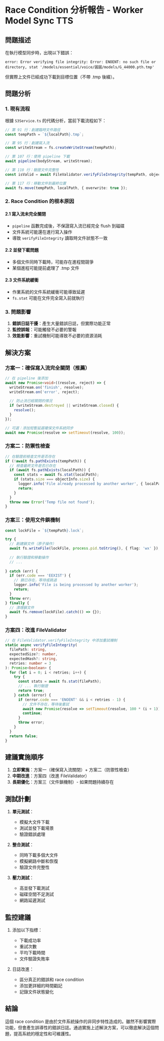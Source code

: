 # Race Condition 分析報告 - Worker Model Sync TTS

## 問題描述

在執行模型同步時，出現以下錯誤：
```
error: Error verifying file integrity: Error: ENOENT: no such file or directory, stat '/models/essential/voice/圓圓/models/G_44000.pth.tmp'
```

但實際上文件已經成功下載到目標位置（不帶 .tmp 後綴）。

## 問題分析

### 1. 現有流程

根據 `S3Service.ts` 的代碼分析，當前下載流程如下：

```typescript
// 第 91 行：創建臨時文件路徑
const tempPath = `${localPath}.tmp`;

// 第 95 行：創建寫入流
const writeStream = fs.createWriteStream(tempPath);

// 第 107 行：使用 pipeline 下載
await pipeline(bodyStream, writeStream);

// 第 110 行：驗證文件完整性
const isValid = await FileValidator.verifyFileIntegrity(tempPath, objectInfo.size);

// 第 117 行：移動文件到最終位置
await fs.move(tempPath, localPath, { overwrite: true });
```

### 2. Race Condition 的根本原因

#### 2.1 寫入流未完全關閉
- `pipeline` 函數完成後，不保證寫入流已經完全 flush 到磁碟
- 文件系統可能還在進行寫入操作
- 導致 `verifyFileIntegrity` 讀取時文件狀態不一致

#### 2.2 並發下載問題
- 多個文件同時下載時，可能存在進程間競爭
- 某個進程可能提前處理了 .tmp 文件

#### 2.3 文件系統緩衝
- 作業系統的文件系統緩衝可能導致延遲
- `fs.stat` 可能在文件完全寫入前就執行

### 3. 問題影響

1. **錯誤日誌干擾**：產生大量錯誤日誌，但實際功能正常
2. **監控誤報**：可能觸發不必要的警報
3. **效能影響**：重試機制可能導致不必要的資源消耗

## 解決方案

### 方案一：確保寫入流完全關閉（推薦）

```typescript
// 在 pipeline 後添加
await new Promise<void>((resolve, reject) => {
  writeStream.on('finish', resolve);
  writeStream.on('error', reject);
  
  // 防止流已經關閉的情況
  if (writeStream.destroyed || writeStream.closed) {
    resolve();
  }
});

// 可選：添加短暫延遲確保文件系統同步
await new Promise(resolve => setTimeout(resolve, 100));
```

### 方案二：防禦性檢查

```typescript
// 在驗證前檢查文件是否存在
if (!await fs.pathExists(tempPath)) {
  // 檢查最終文件是否已存在
  if (await fs.pathExists(localPath)) {
    const stats = await fs.stat(localPath);
    if (stats.size === objectInfo.size) {
      logger.info('File already processed by another worker', { localPath });
      return;
    }
  }
  throw new Error('Temp file not found');
}
```

### 方案三：使用文件鎖機制

```typescript
const lockFile = `${tempPath}.lock`;

try {
  // 創建鎖文件（原子操作）
  await fs.writeFile(lockFile, process.pid.toString(), { flag: 'wx' });
  
  // 執行驗證和移動操作
  // ...
  
} catch (err) {
  if (err.code === 'EEXIST') {
    // 鎖已存在，等待或跳過
    logger.info('File is being processed by another worker');
    return;
  }
  throw err;
} finally {
  // 清理鎖文件
  await fs.remove(lockFile).catch(() => {});
}
```

### 方案四：改進 FileValidator

```typescript
// 在 FileValidator.verifyFileIntegrity 中添加重試機制
static async verifyFileIntegrity(
  filePath: string, 
  expectedSize?: number, 
  expectedHash?: string,
  retries: number = 3
): Promise<boolean> {
  for (let i = 0; i < retries; i++) {
    try {
      const stats = await fs.stat(filePath);
      // ... 執行驗證
      return true;
    } catch (error) {
      if (error.code === 'ENOENT' && i < retries - 1) {
        // 文件不存在，等待後重試
        await new Promise(resolve => setTimeout(resolve, 100 * (i + 1)));
        continue;
      }
      throw error;
    }
  }
  return false;
}
```

## 建議實施順序

1. **立即實施**：方案一（確保寫入流關閉）+ 方案二（防禦性檢查）
2. **中期改進**：方案四（改進 FileValidator）
3. **長期優化**：方案三（文件鎖機制）- 如果問題持續存在

## 測試計劃

1. **單元測試**：
   - 模擬大文件下載
   - 測試並發下載場景
   - 驗證錯誤處理

2. **整合測試**：
   - 同時下載多個大文件
   - 模擬網路中斷和恢復
   - 驗證文件完整性

3. **壓力測試**：
   - 高並發下載測試
   - 磁碟空間不足測試
   - 網路延遲測試

## 監控建議

1. 添加以下指標：
   - 下載成功率
   - 重試次數
   - 平均下載時間
   - 文件驗證失敗率

2. 日誌改進：
   - 區分真正的錯誤和 race condition
   - 添加更詳細的時間戳記
   - 記錄文件狀態變化

## 結論

這個 race condition 是由於文件系統操作的非同步特性造成的。雖然不影響實際功能，但會產生誤導性的錯誤日誌。通過實施上述解決方案，可以徹底解決這個問題，提高系統的穩定性和可維護性。